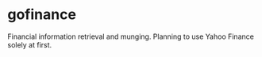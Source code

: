gofinance
=========

Financial information retrieval and munging. Planning to use Yahoo Finance solely at first.
